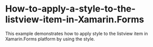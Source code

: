 # How-to-apply-a-style-to-the-listview-item-in-Xamarin.Forms
This example demonstrates how to apply style to the listview item in Xamarin.Forms platform by using the style.
